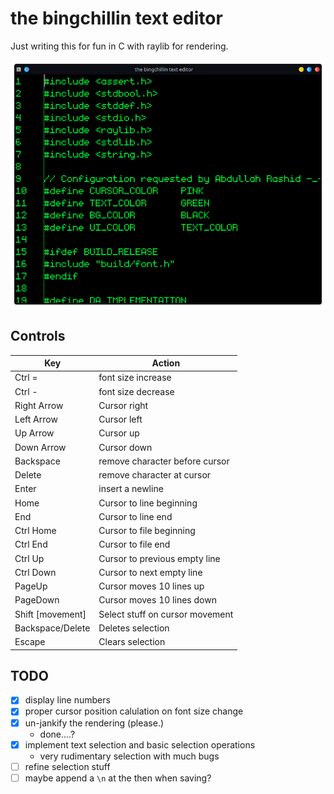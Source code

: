 # the bingchillin text editor

Just writing this for fun in C with raylib for rendering.

![image](screenshot.png)

## Controls


|Key             |Action                         |
|----------------|-------------------------------|
|Ctrl =          |font size increase             |
|Ctrl -          |font size decrease             |
|Right Arrow     |Cursor right                   |
|Left Arrow      |Cursor left                    |
|Up Arrow        |Cursor up                      |
|Down Arrow      |Cursor down                    |
|Backspace       |remove character before cursor |
|Delete          |remove character at cursor     |
|Enter           |insert a newline               |
|Home            |Cursor to line beginning       |
|End             |Cursor to line end             |
|Ctrl Home       |Cursor to file beginning       |
|Ctrl End        |Cursor to file end             |
|Ctrl Up         |Cursor to previous empty line  |
|Ctrl Down       |Cursor to next empty line      |
|PageUp          |Cursor moves 10 lines up       |
|PageDown        |Cursor moves 10 lines down     |
|Shift [movement]|Select stuff on cursor movement|
|Backspace/Delete|Deletes selection              |
|Escape          |Clears selection               |

## TODO

- [x] display line numbers
- [x] proper cursor position calulation on font size change
- [x] un-jankify the rendering (please.)  
    - done....?
- [x] implement text selection and basic selection operations
    - very rudimentary selection with much bugs
- [ ] refine selection stuff
- [ ] maybe append a `\n` at the then when saving?
